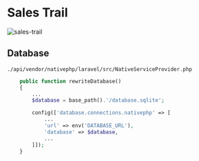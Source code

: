 # Sales Trail

![sales-trail](https://github.com/user-attachments/assets/8ab48385-d237-4655-8425-7d68f3eecbb2)

## Database
`./api/vendor/nativephp/laravel/src/NativeServiceProvider.php`

```php
    public function rewriteDatabase()
    {
        ...
        $database = base_path().'/database.sqlite';

        config(['database.connections.nativephp' => [
            ...
            'url' => env('DATABASE_URL'),
            'database' => $database,
            ...
        ]]);
    }
```
